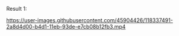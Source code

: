 Result 1:     

https://user-images.githubusercontent.com/45904426/118337491-2a8d4d00-b4d1-11eb-93de-e7cb08b12fb3.mp4


